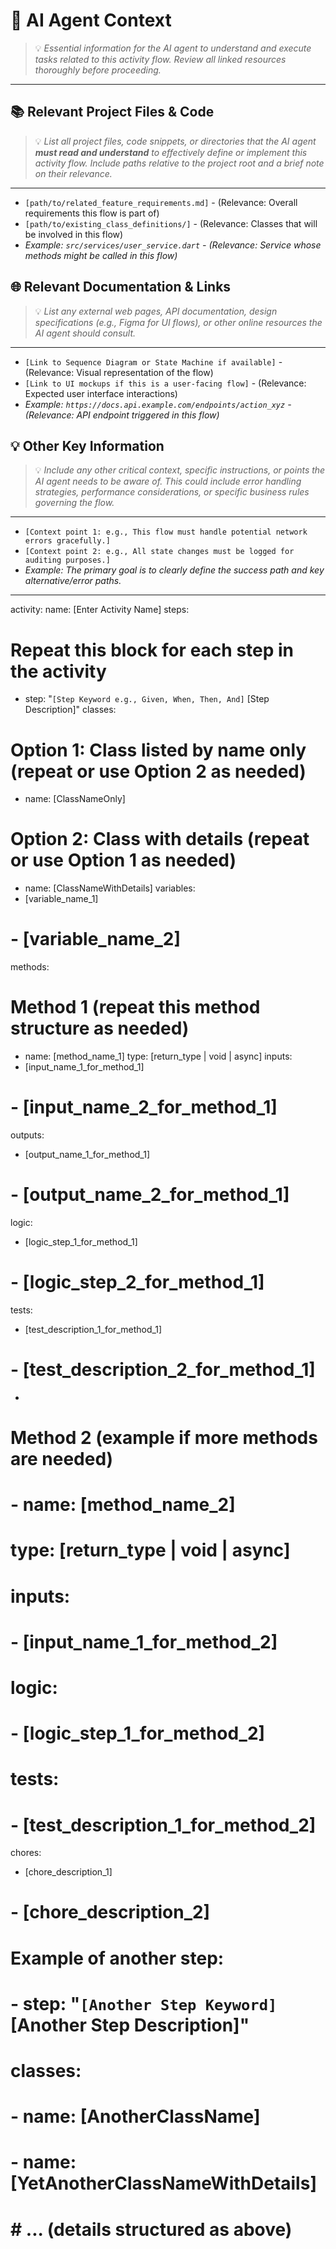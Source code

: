 <!-- IMPORTANT: This template is for defining activity flows, often in a YAML-like structure. Ensure the 'name' field under 'activity' is updated to match the specific context. -->

# 🤖 AI Agent Context
> 💡 *Essential information for the AI agent to understand and execute tasks related to this activity flow. Review all linked resources thoroughly before proceeding.*
---

## 📚 Relevant Project Files & Code
> 💡 *List all project files, code snippets, or directories that the AI agent **must read and understand** to effectively define or implement this activity flow. Include paths relative to the project root and a brief note on their relevance.*
---
*   `[path/to/related_feature_requirements.md]` - (Relevance: Overall requirements this flow is part of)
*   `[path/to/existing_class_definitions/]` - (Relevance: Classes that will be involved in this flow)
*   *Example: `src/services/user_service.dart` - (Relevance: Service whose methods might be called in this flow)*

## 🌐 Relevant Documentation & Links
> 💡 *List any external web pages, API documentation, design specifications (e.g., Figma for UI flows), or other online resources the AI agent should consult.*
---
*   `[Link to Sequence Diagram or State Machine if available]` - (Relevance: Visual representation of the flow)
*   `[Link to UI mockups if this is a user-facing flow]` - (Relevance: Expected user interface interactions)
*   *Example: `https://docs.api.example.com/endpoints/action_xyz` - (Relevance: API endpoint triggered in this flow)*

## 💡 Other Key Information
> 💡 *Include any other critical context, specific instructions, or points the AI agent needs to be aware of. This could include error handling strategies, performance considerations, or specific business rules governing the flow.*
---
*   `[Context point 1: e.g., This flow must handle potential network errors gracefully.]`
*   `[Context point 2: e.g., All state changes must be logged for auditing purposes.]`
*   *Example: The primary goal is to clearly define the success path and key alternative/error paths.*
---

activity:
name: [Enter Activity Name]
steps:
# Repeat this block for each step in the activity
- step: "`[Step Keyword e.g., Given, When, Then, And]` [Step Description]"
classes:
# Option 1: Class listed by name only (repeat or use Option 2 as needed)
- name: [ClassNameOnly]
# Option 2: Class with details (repeat or use Option 1 as needed)
- name: [ClassNameWithDetails]
variables:
- [variable_name_1]
# - [variable_name_2]
methods:
# Method 1 (repeat this method structure as needed)
- name: [method_name_1]
type: [return_type | void | async]
inputs:
- [input_name_1_for_method_1]
# - [input_name_2_for_method_1]
outputs:
- [output_name_1_for_method_1]
# - [output_name_2_for_method_1]
logic:
- [logic_step_1_for_method_1]
# - [logic_step_2_for_method_1]
tests:
- [test_description_1_for_method_1]
# - [test_description_2_for_method_1]
-
# Method 2 (example if more methods are needed)
# - name: [method_name_2]
#   type: [return_type | void | async]
#   inputs:
#     - [input_name_1_for_method_2]
#   logic:
#     - [logic_step_1_for_method_2]
#   tests:
#     - [test_description_1_for_method_2]
chores:
- [chore_description_1]
# - [chore_description_2]
# Example of another step:
# - step: "`[Another Step Keyword]` [Another Step Description]"
#   classes:
#     - name: [AnotherClassName]
#     - name: [YetAnotherClassNameWithDetails]
#       # ... (details structured as above)